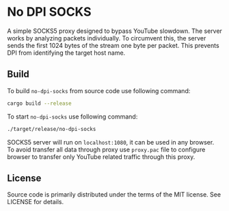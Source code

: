# No DPI SOCKS

A simple SOCKS5 proxy designed to bypass YouTube slowdown. The server works by
analyzing packets individually. To circumvent this, the server sends the first
1024 bytes of the stream one byte per packet. This prevents DPI from
identifying the target host name.

## Build

To build `no-dpi-socks` from source code use following command:

```sh
cargo build --release
```

To start `no-dpi-socks` use following command:

```sh
./target/release/no-dpi-socks
```

SOCKS5 server will run on `localhost:1080`, it can be used in any browser. To
avoid transfer all data through proxy use `proxy.pac` file to configure
browser to transfer only YouTube related traffic through this proxy.

## License
[license]: #license

Source code is primarily distributed under the terms of the MIT license. See LICENSE for details.
